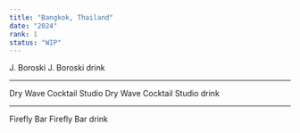 ```yaml
---
title: "Bangkok, Thailand"
date: "2024"
rank: 1
status: "WIP"
---
```


J. Boroski
J. Boroski
drink

---

Dry Wave Cocktail Studio
Dry Wave Cocktail Studio
drink

---

Firefly Bar
Firefly Bar
drink